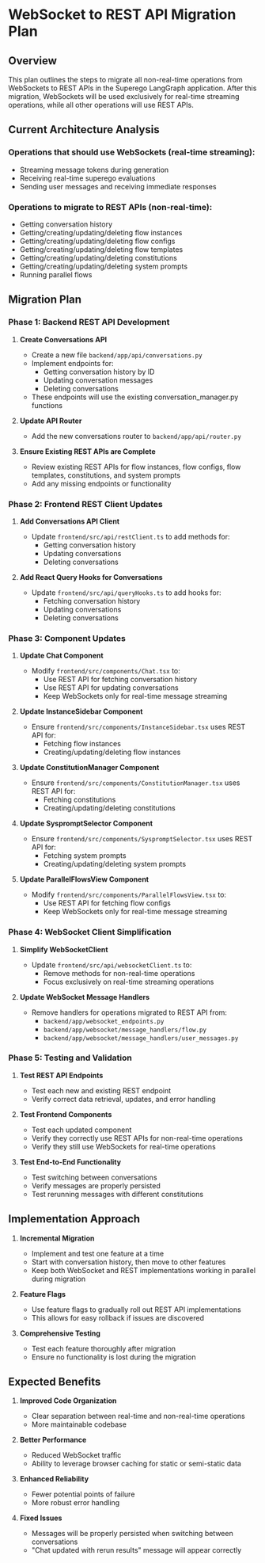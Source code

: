# WebSocket to REST API Migration Plan

## Overview

This plan outlines the steps to migrate all non-real-time operations from WebSockets to REST APIs in the Superego LangGraph application. After this migration, WebSockets will be used exclusively for real-time streaming operations, while all other operations will use REST APIs.

## Current Architecture Analysis

### Operations that should use WebSockets (real-time streaming):
- Streaming message tokens during generation
- Receiving real-time superego evaluations
- Sending user messages and receiving immediate responses

### Operations to migrate to REST APIs (non-real-time):
- Getting conversation history
- Getting/creating/updating/deleting flow instances
- Getting/creating/updating/deleting flow configs
- Getting/creating/updating/deleting flow templates
- Getting/creating/updating/deleting constitutions
- Getting/creating/updating/deleting system prompts
- Running parallel flows

## Migration Plan

### Phase 1: Backend REST API Development

1. **Create Conversations API**
   - Create a new file `backend/app/api/conversations.py`
   - Implement endpoints for:
     - Getting conversation history by ID
     - Updating conversation messages
     - Deleting conversations
   - These endpoints will use the existing conversation_manager.py functions

2. **Update API Router**
   - Add the new conversations router to `backend/app/api/router.py`

3. **Ensure Existing REST APIs are Complete**
   - Review existing REST APIs for flow instances, flow configs, flow templates, constitutions, and system prompts
   - Add any missing endpoints or functionality

### Phase 2: Frontend REST Client Updates

1. **Add Conversations API Client**
   - Update `frontend/src/api/restClient.ts` to add methods for:
     - Getting conversation history
     - Updating conversations
     - Deleting conversations

2. **Add React Query Hooks for Conversations**
   - Update `frontend/src/api/queryHooks.ts` to add hooks for:
     - Fetching conversation history
     - Updating conversations
     - Deleting conversations

### Phase 3: Component Updates

1. **Update Chat Component**
   - Modify `frontend/src/components/Chat.tsx` to:
     - Use REST API for fetching conversation history
     - Use REST API for updating conversations
     - Keep WebSockets only for real-time message streaming

2. **Update InstanceSidebar Component**
   - Ensure `frontend/src/components/InstanceSidebar.tsx` uses REST API for:
     - Fetching flow instances
     - Creating/updating/deleting flow instances

3. **Update ConstitutionManager Component**
   - Ensure `frontend/src/components/ConstitutionManager.tsx` uses REST API for:
     - Fetching constitutions
     - Creating/updating/deleting constitutions

4. **Update SyspromptSelector Component**
   - Ensure `frontend/src/components/SyspromptSelector.tsx` uses REST API for:
     - Fetching system prompts
     - Creating/updating/deleting system prompts

5. **Update ParallelFlowsView Component**
   - Modify `frontend/src/components/ParallelFlowsView.tsx` to:
     - Use REST API for fetching flow configs
     - Keep WebSockets only for real-time message streaming

### Phase 4: WebSocket Client Simplification

1. **Simplify WebSocketClient**
   - Update `frontend/src/api/websocketClient.ts` to:
     - Remove methods for non-real-time operations
     - Focus exclusively on real-time streaming operations

2. **Update WebSocket Message Handlers**
   - Remove handlers for operations migrated to REST API from:
     - `backend/app/websocket_endpoints.py`
     - `backend/app/websocket/message_handlers/flow.py`
     - `backend/app/websocket/message_handlers/user_messages.py`

### Phase 5: Testing and Validation

1. **Test REST API Endpoints**
   - Test each new and existing REST endpoint
   - Verify correct data retrieval, updates, and error handling

2. **Test Frontend Components**
   - Test each updated component
   - Verify they correctly use REST APIs for non-real-time operations
   - Verify they still use WebSockets for real-time operations

3. **Test End-to-End Functionality**
   - Test switching between conversations
   - Verify messages are properly persisted
   - Test rerunning messages with different constitutions

## Implementation Approach

1. **Incremental Migration**
   - Implement and test one feature at a time
   - Start with conversation history, then move to other features
   - Keep both WebSocket and REST implementations working in parallel during migration

2. **Feature Flags**
   - Use feature flags to gradually roll out REST API implementations
   - This allows for easy rollback if issues are discovered

3. **Comprehensive Testing**
   - Test each feature thoroughly after migration
   - Ensure no functionality is lost during the migration

## Expected Benefits

1. **Improved Code Organization**
   - Clear separation between real-time and non-real-time operations
   - More maintainable codebase

2. **Better Performance**
   - Reduced WebSocket traffic
   - Ability to leverage browser caching for static or semi-static data

3. **Enhanced Reliability**
   - Fewer potential points of failure
   - More robust error handling

4. **Fixed Issues**
   - Messages will be properly persisted when switching between conversations
   - "Chat updated with rerun results" message will appear correctly
